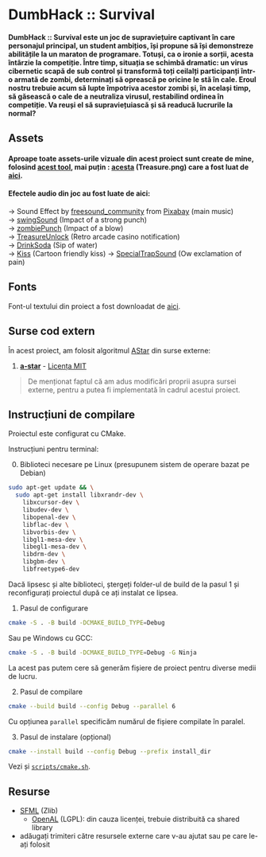 # DumbHack :: Survival
#### DumbHack :: Survival este un joc de supraviețuire captivant în care personajul principal, un student ambițios, își propune să își demonstreze abilitățile la un maraton de programare. Totuși, ca o ironie a sorții, acesta întârzie la competiție. Între timp, situația se schimbă dramatic: un virus cibernetic scapă de sub control și transformă toți ceilalți participanți într-o armată de zombi, determinați să oprească pe oricine le stă în cale. Eroul nostru trebuie acum să lupte împotriva acestor zombi și, în același timp, să găsească o cale de a neutraliza virusul, restabilind ordinea în competiție. Va reuși el să supraviețuiască și să readucă lucrurile la normal?

## Assets
#### <b>Aproape</b> toate assets-urile <b>vizuale</b> din acest proiect sunt create de mine, folosind [acest tool](https://www.pixilart.com/), mai puțin : [acesta](assets/Treasure.png) (Treasure.png) care a fost luat de [aici](https://skalding.itch.io/chest-16x16-open-and-closed).

#### Efectele audio din joc au fost luate de aici: 
  -> Sound Effect by <a href="https://pixabay.com/users/freesound_community-46691455/?utm_source=link-attribution&utm_medium=referral&utm_campaign=music&utm_content=31697">freesound_community</a> from <a href="https://pixabay.com/sound-effects//?utm_source=link-attribution&utm_medium=referral&utm_campaign=music&utm_content=31697">Pixabay</a> (main music)  
  -> [swingSound](https://mixkit.co/free-sound-effects/hit/) (Impact of a strong punch)  
  -> [zombiePunch](https://mixkit.co/free-sound-effects/blow/) (Impact of a blow)  
  -> [TreasureUnlock](https://mixkit.co/free-sound-effects/arcade/) (Retro arcade casino notification)  
  -> [DrinkSoda](https://mixkit.co/free-sound-effects/drink/) (Sip of water)  
  -> [Kiss](https://mixkit.co/free-sound-effects/kiss/) (Cartoon friendly kiss)
  -> [SpecialTrapSound](https://mixkit.co/free-sound-effects/hurt/) (Ow exclamation of pain)

## Fonts
Font-ul textului din proiect a fost downloadat de [aici](https://font.download/font/arial).

## Surse cod extern

În acest proiect, am folosit algoritmul [AStar](ext/AStar) din surse externe:
  1. **[a-star](https://github.com/daancode/a-star)** - [Licența MIT](https://github.com/daancode/a-star?tab=MIT-1-ov-file)
    
  > De menționat faptul că am adus modificări proprii asupra sursei externe, pentru a putea fi implementată în cadrul acestui proiect.

## Instrucțiuni de compilare

Proiectul este configurat cu CMake.

Instrucțiuni pentru terminal:

0. Biblioteci necesare pe Linux (presupunem sistem de operare bazat pe Debian)
```sh
sudo apt-get update && \
  sudo apt-get install libxrandr-dev \
    libxcursor-dev \
    libudev-dev \
    libopenal-dev \
    libflac-dev \
    libvorbis-dev \
    libgl1-mesa-dev \
    libegl1-mesa-dev \
    libdrm-dev \
    libgbm-dev \
    libfreetype6-dev
```

Dacă lipsesc și alte biblioteci, ștergeți folder-ul de build de la pasul 1 și reconfigurați proiectul după ce ați instalat ce lipsea.

1. Pasul de configurare
```sh
cmake -S . -B build -DCMAKE_BUILD_TYPE=Debug
```

Sau pe Windows cu GCC:
```sh
cmake -S . -B build -DCMAKE_BUILD_TYPE=Debug -G Ninja
```

La acest pas putem cere să generăm fișiere de proiect pentru diverse medii de lucru.


2. Pasul de compilare
```sh
cmake --build build --config Debug --parallel 6
```

Cu opțiunea `parallel` specificăm numărul de fișiere compilate în paralel.

3. Pasul de instalare (opțional)
```sh
cmake --install build --config Debug --prefix install_dir
```

Vezi și [`scripts/cmake.sh`](scripts/cmake.sh).

## Resurse

- [SFML](https://github.com/SFML/SFML/tree/2.6.1) (Zlib)
  - [OpenAL](https://openal-soft.org/) (LGPL): din cauza licenței, trebuie distribuită ca shared library
- adăugați trimiteri către resursele externe care v-au ajutat sau pe care le-ați folosit
